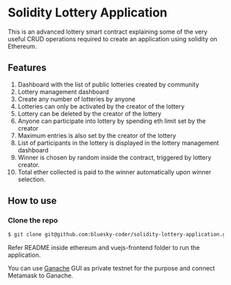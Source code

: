 #   Solidity Lottery Application

This is an advanced lottery smart contract explaining some of the very useful CRUD operations required to create an application using solidity on Ethereum.

## Features

1. Dashboard with the list of public lotteries created by community
2. Lottery management dashboard
3. Create any number of lotteries by anyone
4. Lotteries can only be activated by the creator of the lottery
5. Lottery can be deleted by the creator of the lottery
6. Anyone can participate into lottery by spending eth limit set by the creator
7. Maximum entries is also set by the creator of the lottery
8. List of participants in the lottery is displayed in the lottery management dashboard
9. Winner is chosen by random inside the contract, triggered by lottery creator.
10. Total ether collected is paid to the winner automatically upon winner selection.

## How to use

### Clone the repo

``` sh
$ git clone git@github.com:bluesky-coder/solidity-lottery-application.git
```

Refer README inside ethereum and vuejs-frontend folder to run the application.

You can use [Ganache](http://truffleframework.com/ganache/) GUI as private testnet for the purpose and connect Metamask to Ganache.
